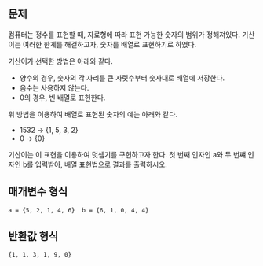 ## 문제

컴퓨터는 정수를 표현할 때, 자료형에 따라 표현 가능한 숫자의 범위가 정해져있다. 기산이는 여러한 한계를 해결하고자, 숫자를 배열로 표현하기로 하였다.

기산이가 선택한 방법은 아래와 같다.
- 양수의 경우, 숫자의 각 자리를 큰 자릿수부터 숫자대로 배열에 저장한다.
- 음수는 사용하지 않는다.
- 0의 경우, 빈 배열로 표현한다.

위 방법을 이용하여 배열로 표현된 숫자의 예는 아래와 같다.
- 1532 -> {1, 5, 3, 2}
- 0 -> {0}

기산이는 이 표현을 이용하여 덧셈기를 구현하고자 한다.
첫 번째 인자인 a와 두 번쨰 인자인 b를 입력받아, 배열 표현법으로 결과를 출력하시오.

## 매개변수 형식

```
a = {5, 2, 1, 4, 6}  b = {6, 1, 0, 4, 4}
```

## 반환값 형식

```
{1, 1, 3, 1, 9, 0}
```